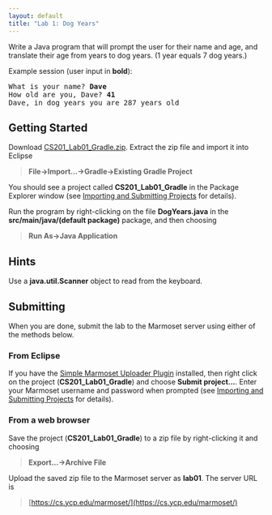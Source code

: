 ```yaml
---
layout: default
title: "Lab 1: Dog Years"
---
```


Write a Java program that will prompt the user for their name and age, and translate their age from years to dog years. (1 year equals 7 dog years.)

Example session (user input in **bold**):

<pre>
What is your name? <b>Dave</b>
How old are you, Dave? <b>41</b>
Dave, in dog years you are 287 years old
</pre>

## Getting Started

Download [CS201\_Lab01\_Gradle.zip](CS201_Lab01_Gradle.zip). Extract the zip file and import it into Eclipse

> **File&rarr;Import...&rarr;Gradle&rarr;Existing Gradle Project**

You should see a project called **CS201\_Lab01\_Gradle** in the Package Explorer window (see [Importing and Submitting Projects](../resources/importSubmit.html) for details).

Run the program by right-clicking on the file **DogYears.java** in the **src/main/java/(default package)** package, and then choosing

> **Run As&rarr;Java Application**

## Hints

Use a **java.util.Scanner** object to read from the keyboard.

## Submitting

When you are done, submit the lab to the Marmoset server using either of the methods below.

### From Eclipse

If you have the [Simple Marmoset Uploader Plugin](../resources/index.html) installed, then right click on the project (**CS201\_Lab01\_Gradle**) and choose **Submit project...**. Enter your Marmoset username and password when prompted (see [Importing and Submitting Projects](../resources/importSubmit.html) for details).

### From a web browser

Save the project (**CS201\_Lab01\_Gradle**) to a zip file by right-clicking it and choosing

> **Export...&rarr;Archive File**

Upload the saved zip file to the Marmoset server as **lab01**. The server URL is

> [https://cs.ycp.edu/marmoset/](https://cs.ycp.edu/marmoset/)
